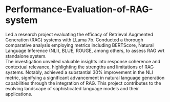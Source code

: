 # Performance-Evaluation-of-RAG-system
Led a research project evaluating the efficacy of Retrieval Augmented Generation (RAG) systems with LLama 7b. Conducted a thorough comparative analysis employing metrics including BERTScore, Natural Language Inference (NLI), BLUE, ROUGE, among others, to assess RAG wrt standalone system.
<br>The investigation unveiled valuable insights into response coherence and contextual relevance, highlighting the strengths and limitations of RAG systems. Notably, achieved a substantial 30% improvement in the NLI metric, signifying a significant advancement in natural language generation capabilities through the integration of RAG. This project contributes to the evolving landscape of sophisticated language models and their applications.
